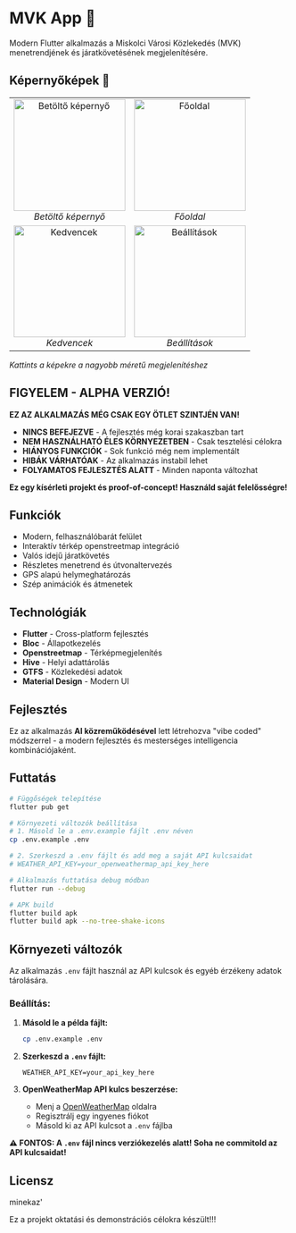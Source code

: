 # MVK App 🚌

Modern Flutter alkalmazás a Miskolci Városi Közlekedés (MVK) menetrendjének és járatkövetésének megjelenítésére.

## Képernyőképek 📱

<div align="center">
  <table>
    <tr>
      <td align="center">
        <a href="https://cdn.futozsombor.hu/u/BIfWO9.jpg">
          <img src="https://cdn.futozsombor.hu/u/BIfWO9.jpg" width="200" alt="Betöltő képernyő">
        </a>
        <br>
        <em>Betöltő képernyő</em>
      </td>
      <td align="center">
        <a href="https://cdn.futozsombor.hu/u/jl4COt.jpg">
          <img src="https://cdn.futozsombor.hu/u/jl4COt.jpg" width="200" alt="Főoldal">
        </a>
        <br>
        <em>Főoldal</em>
      </td>
    </tr>
    <tr>
      <td align="center">
        <a href="https://cdn.futozsombor.hu/u/qbYJYl.jpg">
          <img src="https://cdn.futozsombor.hu/u/qbYJYl.jpg" width="200" alt="Kedvencek">
        </a>
        <br>
        <em>Kedvencek</em>
      </td>
      <td align="center">
        <a href="https://cdn.futozsombor.hu/u/kgmEVD.jpg">
          <img src="https://cdn.futozsombor.hu/u/kgmEVD.jpg" width="200" alt="Beállítások">
        </a>
        <br>
        <em>Beállítások</em>
      </td>
    </tr>
  </table>
</div>

*Kattints a képekre a nagyobb méretű megjelenítéshez*

## FIGYELEM - ALPHA VERZIÓ!

**EZ AZ ALKALMAZÁS MÉG CSAK EGY ÖTLET SZINTJÉN VAN!**

- **NINCS BEFEJEZVE** - A fejlesztés még korai szakaszban tart
- **NEM HASZNÁLHATÓ ÉLES KÖRNYEZETBEN** - Csak tesztelési célokra
- **HIÁNYOS FUNKCIÓK** - Sok funkció még nem implementált
- **HIBÁK VÁRHATÓAK** - Az alkalmazás instabil lehet
- **FOLYAMATOS FEJLESZTÉS ALATT** - Minden naponta változhat

**Ez egy kísérleti projekt és proof-of-concept! Használd saját felelősségre!**

## Funkciók

- Modern, felhasználóbarát felület
- Interaktív térkép openstreetmap integráció
- Valós idejű járatkövetés
- Részletes menetrend és útvonaltervezés
- GPS alapú helymeghatározás
- Szép animációk és átmenetek

## Technológiák

- **Flutter** - Cross-platform fejlesztés
- **Bloc** - Állapotkezelés
- **Openstreetmap** - Térképmegjelenítés
- **Hive** - Helyi adattárolás
- **GTFS** - Közlekedési adatok
- **Material Design** - Modern UI

## Fejlesztés

Ez az alkalmazás **AI közreműködésével** lett létrehozva "vibe coded" módszerrel - a modern fejlesztés és mesterséges intelligencia kombinációjaként.

## Futtatás

```bash
# Függőségek telepítése
flutter pub get

# Környezeti változók beállítása
# 1. Másold le a .env.example fájlt .env néven
cp .env.example .env

# 2. Szerkeszd a .env fájlt és add meg a saját API kulcsaidat
# WEATHER_API_KEY=your_openweathermap_api_key_here

# Alkalmazás futtatása debug módban
flutter run --debug

# APK build
flutter build apk
flutter build apk --no-tree-shake-icons
```

## Környezeti változók

Az alkalmazás `.env` fájlt használ az API kulcsok és egyéb érzékeny adatok tárolására. 

### Beállítás:

1. **Másold le a példa fájlt:**
   ```bash
   cp .env.example .env
   ```

2. **Szerkeszd a `.env` fájlt:**
   ```env
   WEATHER_API_KEY=your_api_key_here
   ```

3. **OpenWeatherMap API kulcs beszerzése:**
   - Menj a [OpenWeatherMap](https://openweathermap.org/api) oldalra
   - Regisztrálj egy ingyenes fiókot
   - Másold ki az API kulcsot a `.env` fájlba

**⚠️ FONTOS: A `.env` fájl nincs verziókezelés alatt! Soha ne commitold az API kulcsaidat!**

## Licensz
minekaz'

Ez a projekt oktatási és demonstrációs célokra készült!!!
